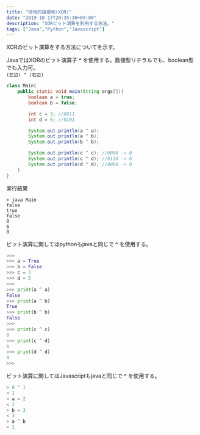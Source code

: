 ```yaml
---
title: "排他的論理和(XOR)"
date: "2019-10-17T20:35:30+09:00"
description: "XORビット演算を利用する方法。"
tags: ["Java","Python","Javascript"]
---
```


XORのビット演算をする方法についてを示す。

<div class="note_content_by_programming_language" id="note_content_Java">

JavaではXORのビット演算子 **^** を使用する。数値型リテラルでも、boolean型でも入力可。  
`(左辺) ^ (右辺)`  

```java
class Main{
    public static void main(String args[]){
        boolean a = true;
        boolean b = false;

        int c = 3; //0011
        int d = 5; //0101

        System.out.println(a ^ a);
        System.out.println(a ^ b);
        System.out.println(b ^ b);

        System.out.println(c ^ c); //0000 -> 0
        System.out.println(c ^ d); //0110 -> 6
        System.out.println(d ^ d); //0000 -> 0
    }
}
```

実行結果

```
> java Main
false
true
false
0
6
0
```

</div>
<div class="note_content_by_programming_language" id="note_content_Python">

ビット演算に関してはpythonもjavaと同じで **^** を使用する。

```python
>>> 
>>> a = True  
>>> b = False 
>>> c = 3     
>>> d = 5     
>>> 
>>> print(a ^ a)
False
>>> print(a ^ b)
True
>>> print(b ^ b)
False
>>>
>>> print(c ^ c)
0
>>> print(c ^ d)
6
>>> print(d ^ d)
0
>>>
```

</div>
<div class="note_content_by_programming_language" id="note_content_Javascript">

ビット演算に関してはJavascriptもjavaと同じで **^** を使用する。

```javascript
> 0 ^ 1
< 1
> a = 2
< 2
> b = 3
< 3
> a ^ b
< 1
```

</div>


